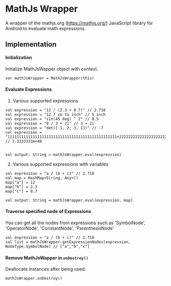 # MathJs Wrapper
A wrapper of the mathjs.org (https://mathjs.org/) JavaScript library for Android to evaluate math expressions.

## Implementation

#### Initialization

Initialize MathJsWapper object with context.
```
var mathJsWrapper = MathJsWrapper(this)
```

#### Evaluate Expressions

1. Various supported expressions

```
val expression = "12 / (2.3 + 0.7)" // 2.718
val expression = "12.7 cm to inch" // 5 inch
val expression = "sin(45 deg) ^ 2" // 0.5
val expression = "9 / 3 + 2i" // 3 + 2i
val expression = "det([-1, 2; 3, 1])" // -7
val expression = "111111111111111111111111111111111111111111111111+2222222222222222222222222222222222222222222222222" // 2.3333333e+48


val output: String = mathJsWrapper.eval(expression)
```

2. Various supported expressions with variables

```
val expression = "a / (b + c)" // 2.718
val map = HashMap<String, Any>()
map["a"] = 12
map["b"] = 2.3
map["c"] = 0.7

val output: String = mathJsWrapper.eval(expression, map)
```

#### Traverse specified node of Expressions

You can get all the nodes from expressions such as 'SymbolNode', 'OperatorNode', 'ConstantNode', 'ParenthesisNode'
```
val expression = "a / (b + c)" // 2.718
val list = mathJsWrapper.getExpressionNodes(expression, NodeType.SymbolNode) // ["a","b","c"]
```

#### Remove MathJsWapper in `onDestroy()`

Deallocate instances after being used.
```
mathJsWrapper.onDestroy()
```
